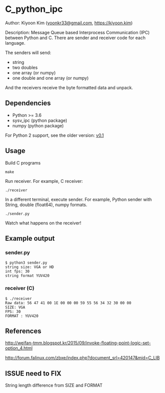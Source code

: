 # C_python_ipc

Author: Kiyoon Kim (yoonkr33@gmail.com, https://kiyoon.kim)  

Description: Message Queue based Interprocess Communication (IPC) between Python and C. There are sender and receiver code for each language.  

The senders will send:  
- string
- two doubles
- one array (or numpy)
- one double and one array (or numpy)

And the receivers receive the byte formatted data and unpack.


## Dependencies

- Python >= 3.6
- sysv_ipc (python package)
- numpy (python package)

For Python 2 support, see the older version: [v0.1](https://github.com/kiyoon/C_python_ipc/tree/v0.1)

## Usage

Build C programs

`make`

Run receiver. For example, C receiver:

`./receiver`

In a different terminal, execute sender. For example, Python sender with String, double (float64), numpy formats.

`./sender.py`

Watch what happens on the receiver!

## Example output
### sender.py
```
$ python3 sender.py
string size: VGA or HD
int fps: 30
string format YUV420
```

### receiver (C)
```
$ ./receiver
Raw data: 56 47 41 00 1E 00 00 00 59 55 56 34 32 30 00 00
SIZE: VGA
FPS: 30
FORMAT : YUV420
```

## References

http://weifan-tmm.blogspot.kr/2015/09/invoke-floating-point-logic-set-option_4.html  

http://forum.falinux.com/zbxe/index.php?document_srl=420147&mid=C_LIB

## ISSUE need to FIX

String length difference from SIZE and FORMAT
